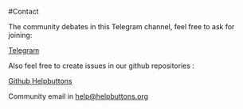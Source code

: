 #Contact

The community debates in this Telegram channel, feel free to ask for joining:

[Telegram](https://t.me/+-_0KxKJ427VkYjU0)

Also feel free to create issues in our github repositories :

[Github Helpbuttons](https://github.com/helpbuttons/)

Community email in [help@helpbuttons.org](help@helpbuttons.org)
